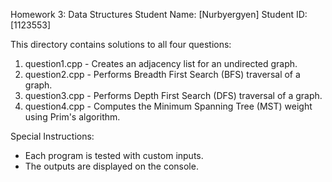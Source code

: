 Homework 3: Data Structures
Student Name: [Nurbyergyen]
Student ID: [1123553]

This directory contains solutions to all four questions:
1. question1.cpp - Creates an adjacency list for an undirected graph.
2. question2.cpp - Performs Breadth First Search (BFS) traversal of a graph.
3. question3.cpp - Performs Depth First Search (DFS) traversal of a graph.
4. question4.cpp - Computes the Minimum Spanning Tree (MST) weight using Prim's algorithm.

Special Instructions:
- Each program is tested with custom inputs.
- The outputs are displayed on the console.
